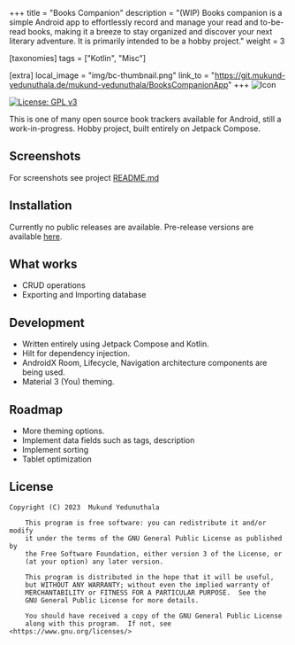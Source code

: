+++
title = "Books Companion"
description = "(WIP) Books companion is a simple Android app to effortlessly record and manage your read and to-be-read books, making it a breeze to stay organized and discover your next literary adventure. It is primarily intended to be a hobby project."
weight = 3

[taxonomies]
tags = ["Kotlin", "Misc"]

[extra]
local_image = "img/bc-thumbnail.png"
link_to = "https://git.mukund-yedunuthala.de/mukund-yedunuthala/BooksCompanionApp" 
+++
![Icon](https://git.mukund-yedunuthala.de/mukund-yedunuthala/BooksCompanionApp/raw/master/app/src/main/ic_launcher-playstore.png)

[![License: GPL v3](https://img.shields.io/badge/License-GPL%20v3-blue.svg)](https://www.gnu.org/licenses/gpl-3.0.html)

This is one of many open source book trackers available for Android, still a work-in-progress. Hobby project, built entirely on Jetpack Compose.

## Screenshots
For screenshots see project [README.md](https://git.mukund-yedunuthala.de/mukund-yedunuthala/BooksCompanionApp)

## Installation

Currently no public releases are available. Pre-release versions are available [here](https://github.com/mukund-yedunuthala/BooksCompanionApp/releases).

## What works
- CRUD operations
- Exporting and Importing database

## Development
- Written entirely using Jetpack Compose and Kotlin.
- Hilt for dependency injection.
- AndroidX Room, Lifecycle, Navigation architecture components are being used.
- Material 3 (You) theming.

## Roadmap
- More theming options.
- Implement data fields such as tags, description
- Implement sorting
- Tablet optimization
## License
``` 
Copyright (C) 2023  Mukund Yedunuthala

    This program is free software: you can redistribute it and/or modify
    it under the terms of the GNU General Public License as published by
    the Free Software Foundation, either version 3 of the License, or
    (at your option) any later version.

    This program is distributed in the hope that it will be useful,
    but WITHOUT ANY WARRANTY; without even the implied warranty of
    MERCHANTABILITY or FITNESS FOR A PARTICULAR PURPOSE.  See the
    GNU General Public License for more details.

    You should have received a copy of the GNU General Public License
    along with this program.  If not, see <https://www.gnu.org/licenses/>
